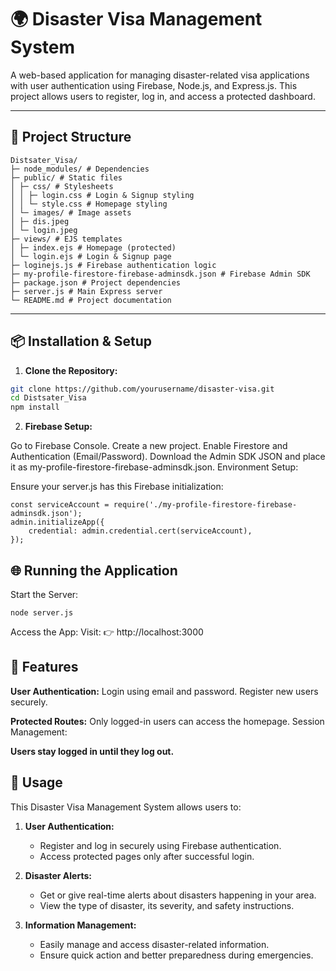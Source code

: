 # 🌍 Disaster Visa Management System

A web-based application for managing disaster-related visa applications with user authentication using Firebase, Node.js, and Express.js. This project allows users to register, log in, and access a protected dashboard.

---

## 🚀 **Project Structure**
```
Distsater_Visa/
├─ node_modules/ # Dependencies
├─ public/ # Static files
│ ├─ css/ # Stylesheets
│ │ ├─ login.css # Login & Signup styling
│ │ └─ style.css # Homepage styling
│ └─ images/ # Image assets
│ ├─ dis.jpeg
│ └─ login.jpeg
├─ views/ # EJS templates
│ ├─ index.ejs # Homepage (protected)
│ └─ login.ejs # Login & Signup page
├─ loginejs.js # Firebase authentication logic
├─ my-profile-firestore-firebase-adminsdk.json # Firebase Admin SDK
├─ package.json # Project dependencies
├─ server.js # Main Express server
└─ README.md # Project documentation
```
---

## 📦 **Installation & Setup**

1. **Clone the Repository:**

```bash
git clone https://github.com/yourusername/disaster-visa.git
cd Distsater_Visa
npm install
```
2. **Firebase Setup:**

Go to Firebase Console.
Create a new project.
Enable Firestore and Authentication (Email/Password).
Download the Admin SDK JSON and place it as my-profile-firestore-firebase-adminsdk.json.
Environment Setup:

Ensure your server.js has this Firebase initialization:

```
const serviceAccount = require('./my-profile-firestore-firebase-adminsdk.json');
admin.initializeApp({
    credential: admin.credential.cert(serviceAccount),
});
```

## 🌐 Running the Application
Start the Server:

```
node server.js
```
Access the App:
Visit: 👉 http://localhost:3000

## 🔑 Features
**User Authentication:**
Login using email and password.
Register new users securely.

**Protected Routes:**
Only logged-in users can access the homepage.
Session Management:

**Users stay logged in until they log out.**
## 🚀 Usage

This Disaster Visa Management System allows users to:

1. **User Authentication:**  
   - Register and log in securely using Firebase authentication.  
   - Access protected pages only after successful login.  

2. **Disaster Alerts:**  
   - Get or give real-time alerts about disasters happening in your area.  
   - View the type of disaster, its severity, and safety instructions.  

3. **Information Management:**  
   - Easily manage and access disaster-related information.  
   - Ensure quick action and better preparedness during emergencies.



